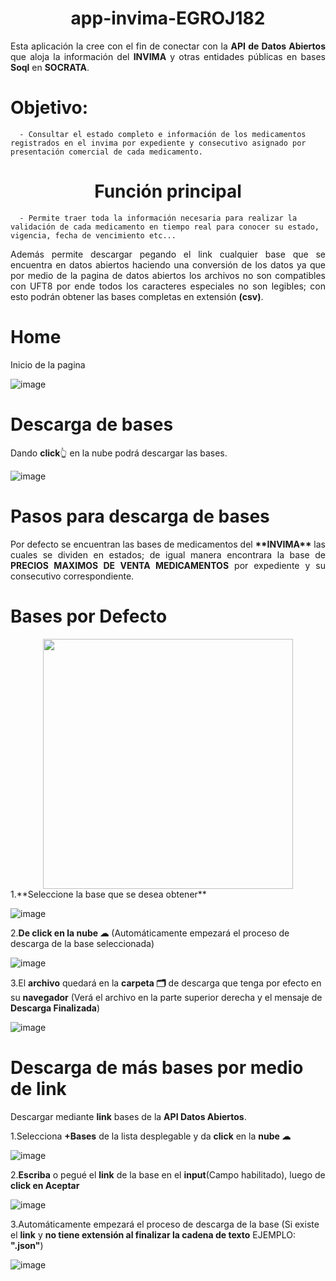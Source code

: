 <h1 align="center">
      app-invima-EGROJ182
</h1>
<div align="justify">
Esta aplicación la cree con el fin de conectar con la <strong>API de Datos Abiertos</strong> que aloja la información del <strong>INVIMA</strong> y otras entidades públicas en bases <strong>Soql</strong> en <strong>SOCRATA</strong>.
</div>

# Objetivo:


      - Consultar el estado completo e información de los medicamentos registrados en el invima por expediente y consecutivo asignado por presentación comercial de cada medicamento.


<h1 align="center">
Función principal
</h1>

      - Permite traer toda la información necesaria para realizar la validación de cada medicamento en tiempo real para conocer su estado, vigencia, fecha de vencimiento etc...


<div align="justify">
Además permite descargar pegando el link cualquier base que se encuentra en datos abiertos haciendo una conversión de los datos ya que por medio de la pagina de datos abiertos los archivos no son compatibles con UFT8 por ende todos los caracteres especiales no son legibles; con esto podrán obtener las bases completas en extensión <strong>(csv)</strong>.
</div>

# Home
Inicio de la pagina

![image](https://github.com/EGROJ182/app-invima-EGROJ182/assets/109677233/eeaea35b-b40f-469b-81ba-bb18176f83da)

# Descarga de bases
Dando **click**👆 en la nube podrá descargar las bases.

![image](https://github.com/EGROJ182/app-invima-EGROJ182/assets/109677233/7fae180d-6057-4d28-8d39-b12481a884e1)

# Pasos para descarga de bases

<div align="justify">
Por defecto se encuentran las bases de medicamentos del <strong>**INVIMA**</strong> las cuales se dividen en estados; de igual manera encontrara la base de <strong>PRECIOS MAXIMOS DE VENTA MEDICAMENTOS</strong> por expediente y su consecutivo correspondiente.
</div>

# **Bases por Defecto**

<div align="center">
<img align='center' src="https://lh3.googleusercontent.com/pw/ABLVV85MwmccWRIACPhRGIMYhkTtKvAunJGzvG7Hy3cps4KydngiHNXynzl3gjXFgTCKniu-7zjwFMAKg-GF2zMqUoPJJLAyPUgEO7K8AlC0qC28Ryr48dwNSCgGEhmEnE5PNN9gKiTvaUvKHn9UGV98HNmhMA=w412-h232-s-no-gm?authuser=1" width="400">
</div>

<div align="left">
1.**Seleccione la base que se desea obtener**
</div>

![image](https://github.com/EGROJ182/app-invima-EGROJ182/assets/109677233/779f0442-1ccc-47e7-93dd-a4efdb6195cf)

2.**De click en la nube ☁** (Automáticamente empezará el proceso de descarga de la base seleccionada)

![image](https://github.com/EGROJ182/app-invima-EGROJ182/assets/109677233/4e32378f-7a5b-4bfc-be9e-1b82ada768c6)

3.El **archivo** quedará en la **carpeta 🗂** de descarga que tenga por efecto en su **navegador** (Verá el archivo en la parte superior derecha y el mensaje de **Descarga Finalizada**)

![image](https://github.com/EGROJ182/app-invima-EGROJ182/assets/109677233/7fb95ab7-2191-444b-a214-874c22ea3560)

# Descarga de más bases por medio de link
Descargar mediante **link** bases de la **API Datos Abiertos**.

1.Selecciona **+Bases** de la lista desplegable y da **click** en la **nube ☁**

![image](https://github.com/EGROJ182/app-invima-EGROJ182/assets/109677233/12a027f7-d1cb-428f-95ec-b7ca05485bab)

2.**Escriba** o pegué el **link** de la base en el **input**(Campo habilitado), luego de **click en Aceptar**

![image](https://github.com/EGROJ182/app-invima-EGROJ182/assets/109677233/54f766b6-de3d-4d60-a569-765c27744204)

3.Automáticamente empezará el proceso de descarga de la base (Si existe el **link** y **no tiene extensión al finalizar la cadena de texto** EJEMPLO: **".json"**)

![image](https://github.com/EGROJ182/app-invima-EGROJ182/assets/109677233/4e2393ed-e0b5-4bd0-b424-877959ff3adb)
